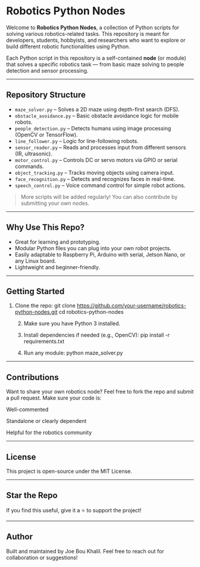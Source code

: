 # Robotics Python Nodes

Welcome to **Robotics Python Nodes**, a collection of Python scripts for solving various robotics-related tasks. This repository is meant for developers, students, hobbyists, and researchers who want to explore or build different robotic functionalities using Python.

Each Python script in this repository is a self-contained **node** (or module) that solves a specific robotics task — from basic maze solving to people detection and sensor processing.

---

## Repository Structure

- `maze_solver.py` – Solves a 2D maze using depth-first search (DFS).
- `obstacle_avoidance.py` – Basic obstacle avoidance logic for mobile robots.
- `people_detection.py` – Detects humans using image processing (OpenCV or TensorFlow).
- `line_follower.py` – Logic for line-following robots.
- `sensor_reader.py` – Reads and processes input from different sensors (IR, ultrasonic).
- `motor_control.py` – Controls DC or servo motors via GPIO or serial commands.
- `object_tracking.py` – Tracks moving objects using camera input.
- `face_recognition.py` – Detects and recognizes faces in real-time.
- `speech_control.py` – Voice command control for simple robot actions.

> More scripts will be added regularly! You can also contribute by submitting your own nodes.

---

## Why Use This Repo?

- Great for learning and prototyping.
- Modular Python files you can plug into your own robot projects.
- Easily adaptable to Raspberry Pi, Arduino with serial, Jetson Nano, or any Linux board.
- Lightweight and beginner-friendly.

---

## Getting Started

1. Clone the repo:
   git clone https://github.com/your-username/robotics-python-nodes.git
   cd robotics-python-nodes

   2. Make sure you have Python 3 installed.

   3. Install dependencies if needed (e.g., OpenCV):
   pip install -r requirements.txt

   4. Run any module:
   python maze_solver.py

---

## Contributions

Want to share your own robotics node? Feel free to fork the repo and submit a pull request. Make sure your code is:

Well-commented

Standalone or clearly dependent

Helpful for the robotics community



---

## License

This project is open-source under the MIT License.


---

## Star the Repo

If you find this useful, give it a ⭐ to support the project!


---

## Author

Built and maintained by Joe Bou Khalil. Feel free to reach out for collaboration or suggestions!
